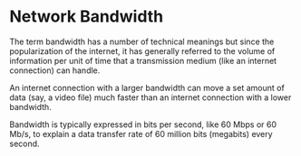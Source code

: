 # Network Bandwidth

The term bandwidth has a number of technical meanings but since the popularization of the internet, it has generally referred to the volume of information per unit of time that a transmission medium (like an internet connection) can handle.

An internet connection with a larger bandwidth can move a set amount of data (say, a video file) much faster than an internet connection with a lower bandwidth.

Bandwidth is typically expressed in bits per second, like 60 Mbps or 60 Mb/s, to explain a data transfer rate of 60 million bits (megabits) every second.